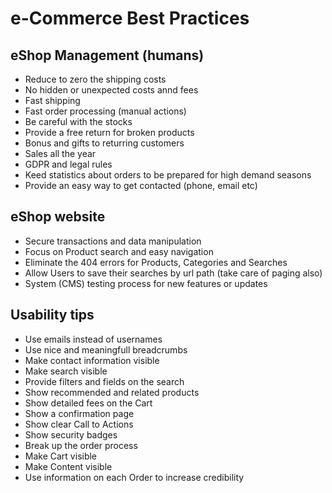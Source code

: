 # e-Commerce Best Practices

## eShop Management (humans)
- Reduce to zero the shipping costs
- No hidden or unexpected costs annd fees
- Fast shipping
- Fast order processing (manual actions)
- Be careful with the stocks
- Provide a free return for broken products
- Bonus and gifts to returring customers
- Sales all the year
- GDPR and legal rules
- Keed statistics about orders to be prepared for high demand seasons
- Provide an easy way to get contacted (phone, email etc)

## eShop website
- Secure transactions and data manipulation
- Focus on Product search and easy navigation
- Eliminate the 404 errors for Products, Categories and Searches
- Allow Users to save their searches by url path (take care of paging also)
- System (CMS) testing process for new features or updates

## Usability tips
- Use emails instead of usernames
- Use nice and meaningfull breadcrumbs
- Make contact information visible
- Make search visible
- Provide filters and fields on the search
- Show recommended and related products
- Show detailed fees on the Cart
- Show a confirmation page
- Show clear Call to Actions
- Show security badges
- Break up the order process
- Make Cart visible
- Make Content visible
- Use information on each Order to increase credibility

